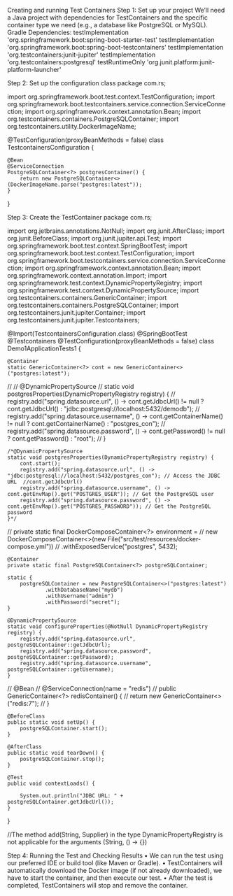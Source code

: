 Creating and running Test Containers
Step 1: Set up your project
We’ll need a Java project with dependencies for TestContainers and the specific container type we need (e.g., a database like PostgreSQL or MySQL).
Gradle Dependencies:
testImplementation 'org.springframework.boot:spring-boot-starter-test'
testImplementation 'org.springframework.boot:spring-boot-testcontainers'
testImplementation 'org.testcontainers:junit-jupiter'
testImplementation 'org.testcontainers:postgresql'
testRuntimeOnly 'org.junit.platform:junit-platform-launcher'

Step 2: Set up the configuration class
package com.rs;

import org.springframework.boot.test.context.TestConfiguration;
import org.springframework.boot.testcontainers.service.connection.ServiceConnection;
import org.springframework.context.annotation.Bean;
import org.testcontainers.containers.PostgreSQLContainer;
import org.testcontainers.utility.DockerImageName;

@TestConfiguration(proxyBeanMethods = false)
class TestcontainersConfiguration {

	@Bean
	@ServiceConnection
	PostgreSQLContainer<?> postgresContainer() {
		return new PostgreSQLContainer<>(DockerImageName.parse("postgres:latest"));
	}

}

 
Step 3: Create the TestContainer 
package com.rs;

import org.jetbrains.annotations.NotNull;
import org.junit.AfterClass;
import org.junit.BeforeClass;
import org.junit.jupiter.api.Test;
import org.springframework.boot.test.context.SpringBootTest;
import org.springframework.boot.test.context.TestConfiguration;
import org.springframework.boot.testcontainers.service.connection.ServiceConnection;
import org.springframework.context.annotation.Bean;
import org.springframework.context.annotation.Import;
import org.springframework.test.context.DynamicPropertyRegistry;
import org.springframework.test.context.DynamicPropertySource;
import org.testcontainers.containers.GenericContainer;
import org.testcontainers.containers.PostgreSQLContainer;
import org.testcontainers.junit.jupiter.Container;
import org.testcontainers.junit.jupiter.Testcontainers;

@Import(TestcontainersConfiguration.class)
@SpringBootTest
@Testcontainers
@TestConfiguration(proxyBeanMethods = false)
class Demo1ApplicationTests1 {

	@Container
	static GenericContainer<?> cont = new GenericContainer<>("postgres:latest");




//
//	@DynamicPropertySource
//	static void postgresProperties(DynamicPropertyRegistry registry) {
//		registry.add("spring.datasource.url", () -> cont.getJdbcUrl() != null ? cont.getJdbcUrl() : "jdbc:postgresql://localhost:5432/demodb");
//		registry.add("spring.datasource.username", () -> cont.getContainerName() != null ? cont.getContainerName() : "postgres_con");
//		registry.add("spring.datasource.password", () -> cont.getPassword() != null ? cont.getPassword() : "root");
//	}

	/*@DynamicPropertySource
	static void postgresProperties(DynamicPropertyRegistry registry) {
		cont.start();
	    registry.add("spring.datasource.url", () -> "jdbc:postgresql://localhost:5432/postgres_con"); // Access the JDBC URL  //cont.getJdbcUrl()
	    registry.add("spring.datasource.username", () -> cont.getEnvMap().get("POSTGRES_USER")); // Get the PostgreSQL user
	    registry.add("spring.datasource.password", () -> cont.getEnvMap().get("POSTGRES_PASSWORD")); // Get the PostgreSQL password
	}*/


//	 private static final DockerComposeContainer<?> environment =
//			 new DockerComposeContainer<>(new File("src/test/resources/docker-compose.yml"))
//					 .withExposedService("postgres", 5432);

	@Container
	private static final PostgreSQLContainer<?> postgreSQLContainer;

    static {
        postgreSQLContainer = new PostgreSQLContainer<>("postgres:latest")
                .withDatabaseName("mydb")
                .withUsername("admin")
                .withPassword("secret");
    }

    @DynamicPropertySource
	static void configureProperties(@NotNull DynamicPropertyRegistry registry) {
		registry.add("spring.datasource.url", postgreSQLContainer::getJdbcUrl);
		registry.add("spring.datasource.password", postgreSQLContainer::getPassword);
		registry.add("spring.datasource.username", postgreSQLContainer::getUsername);
	}

//	@Bean
//	@ServiceConnection(name = "redis")
//	public GenericContainer<?> redisContainer() {
//		return new GenericContainer<>("redis:7");
//	}

	@BeforeClass
	public static void setUp() {
		postgreSQLContainer.start();
	}

	@AfterClass
	public static void tearDown() {
		postgreSQLContainer.stop();
	}

	@Test
	public void contextLoads() {

		System.out.println("JDBC URL: " + postgreSQLContainer.getJdbcUrl());
	}

}

//The method add(String, Supplier<Object>) in the type DynamicPropertyRegistry is not applicable for the arguments (String, () -> {})

Step 4: Running the Test and Checking Results
•	We can run the test using our preferred IDE or build tool (like Maven or Gradle).
•	TestContainers will automatically download the Docker image (if not already downloaded), we have to start the container, and then execute our test.
•	After the test is completed, TestContainers will stop and remove the container.





